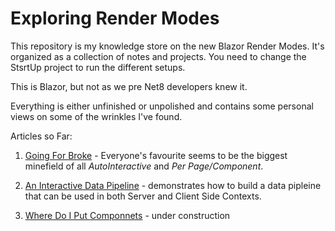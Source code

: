 # Exploring Render Modes

This repository is my knowledge store on the new Blazor Render Modes.  It's organized as a collection of notes and projects.  You need to change the StsrtUp project to run the different setups. 

This is Blazor, but not as we pre Net8 developers knew it.

Everything is either unfinished or unpolished and contains some personal views on some of the wrinkles I've found.

Articles so Far:

1. [Going For Broke](./Documents/Going-For-Broke.md) - Everyone's favourite seems to be the biggest minefield of all *AutoInteractive* and *Per Page/Component*.

2. [An Interactive Data Pipeline](./Documents/An-Interactive-Data-Pipeline.md) - demonstrates how to build a data pipleine that can be used in both Server and Client Side Contexts.

3. [Where Do I Put Componnets](./Documents/Where-Do-I-Put-Components.md) - under construction